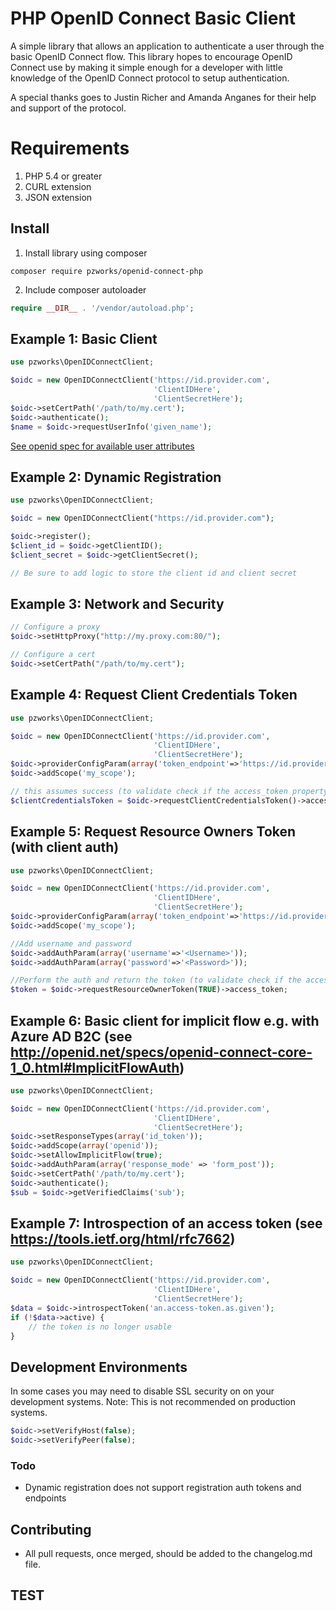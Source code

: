 PHP OpenID Connect Basic Client
========================
A simple library that allows an application to authenticate a user through the basic OpenID Connect flow.
This library hopes to encourage OpenID Connect use by making it simple enough for a developer with little knowledge of
the OpenID Connect protocol to setup authentication.

A special thanks goes to Justin Richer and Amanda Anganes for their help and support of the protocol.

# Requirements #
 1. PHP 5.4 or greater
 2. CURL extension
 3. JSON extension

## Install ##
 1. Install library using composer
```
composer require pzworks/openid-connect-php
```
 2. Include composer autoloader
```php
require __DIR__ . '/vendor/autoload.php';
```

## Example 1: Basic Client ##

```php
use pzworks\OpenIDConnectClient;

$oidc = new OpenIDConnectClient('https://id.provider.com',
                                'ClientIDHere',
                                'ClientSecretHere');
$oidc->setCertPath('/path/to/my.cert');
$oidc->authenticate();
$name = $oidc->requestUserInfo('given_name');

```

[See openid spec for available user attributes][1]

## Example 2: Dynamic Registration ##

```php
use pzworks\OpenIDConnectClient;

$oidc = new OpenIDConnectClient("https://id.provider.com");

$oidc->register();
$client_id = $oidc->getClientID();
$client_secret = $oidc->getClientSecret();

// Be sure to add logic to store the client id and client secret
```

## Example 3: Network and Security ##
```php
// Configure a proxy
$oidc->setHttpProxy("http://my.proxy.com:80/");

// Configure a cert
$oidc->setCertPath("/path/to/my.cert");
```

## Example 4: Request Client Credentials Token ##

```php
use pzworks\OpenIDConnectClient;

$oidc = new OpenIDConnectClient('https://id.provider.com',
                                'ClientIDHere',
                                'ClientSecretHere');
$oidc->providerConfigParam(array('token_endpoint'=>'https://id.provider.com/connect/token'));
$oidc->addScope('my_scope');

// this assumes success (to validate check if the access_token property is there and a valid JWT) :
$clientCredentialsToken = $oidc->requestClientCredentialsToken()->access_token;

```

## Example 5: Request Resource Owners Token (with client auth) ##

```php
use pzworks\OpenIDConnectClient;

$oidc = new OpenIDConnectClient('https://id.provider.com',
                                'ClientIDHere',
                                'ClientSecretHere');
$oidc->providerConfigParam(array('token_endpoint'=>'https://id.provider.com/connect/token'));
$oidc->addScope('my_scope');

//Add username and password
$oidc->addAuthParam(array('username'=>'<Username>'));
$oidc->addAuthParam(array('password'=>'<Password>'));

//Perform the auth and return the token (to validate check if the access_token property is there and a valid JWT) :
$token = $oidc->requestResourceOwnerToken(TRUE)->access_token;

```

## Example 6: Basic client for implicit flow e.g. with Azure AD B2C (see http://openid.net/specs/openid-connect-core-1_0.html#ImplicitFlowAuth) ##

```php
use pzworks\OpenIDConnectClient;

$oidc = new OpenIDConnectClient('https://id.provider.com',
                                'ClientIDHere',
                                'ClientSecretHere');
$oidc->setResponseTypes(array('id_token'));
$oidc->addScope(array('openid'));
$oidc->setAllowImplicitFlow(true);
$oidc->addAuthParam(array('response_mode' => 'form_post'));
$oidc->setCertPath('/path/to/my.cert');
$oidc->authenticate();
$sub = $oidc->getVerifiedClaims('sub');

```

## Example 7: Introspection of an access token (see https://tools.ietf.org/html/rfc7662) ##

```php
use pzworks\OpenIDConnectClient;

$oidc = new OpenIDConnectClient('https://id.provider.com',
                                'ClientIDHere',
                                'ClientSecretHere');
$data = $oidc->introspectToken('an.access-token.as.given');
if (!$data->active) {
    // the token is no longer usable
}

```


## Development Environments ##
In some cases you may need to disable SSL security on on your development systems.
Note: This is not recommended on production systems.

```php
$oidc->setVerifyHost(false);
$oidc->setVerifyPeer(false);
```

### Todo ###
- Dynamic registration does not support registration auth tokens and endpoints

  [1]: http://openid.net/specs/openid-connect-basic-1_0-15.html#id_res
  
## Contributing ###
 - All pull requests, once merged, should be added to the changelog.md file.

## TEST ##
